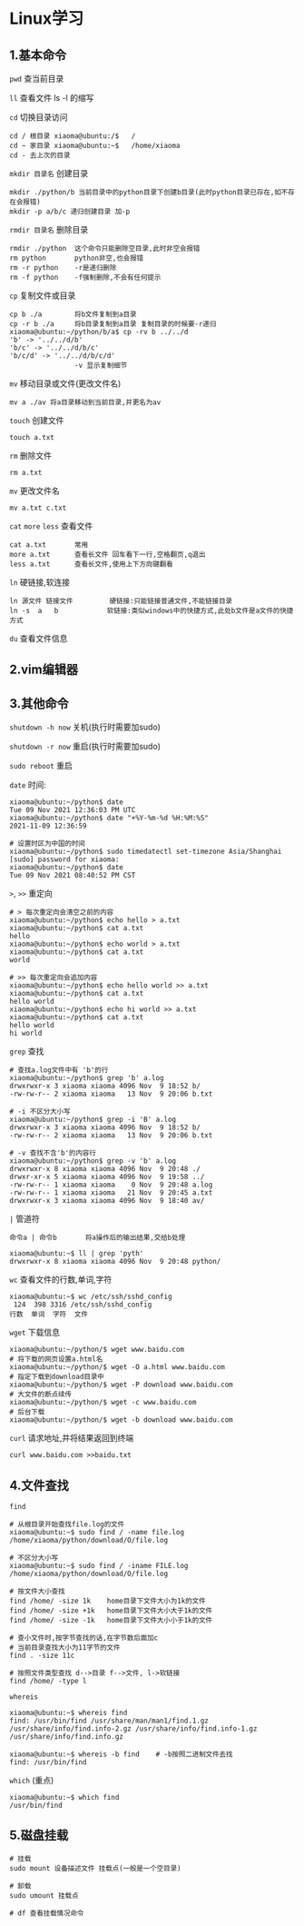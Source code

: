 # Linux学习

## 1.基本命令

`pwd` 查当前目录

`ll` 查看文件 ls -l 的缩写

`cd` 切换目录访问

```linux
cd / 根目录 xiaoma@ubuntu:/$   /
cd ~ 家目录 xiaoma@ubuntu:~$   /home/xiaoma
cd - 去上次的目录
```

`mkdir 目录名` 创建目录

```
mkdir ./python/b 当前目录中的python目录下创建b目录(此时python目录已存在,如不存在会报错)
mkdir -p a/b/c 递归创建目录 加-p
```

`rmdir 目录名` 删除目录

```
rmdir ./python  这个命令只能删除空目录,此时非空会报错
rm python 		python非空,也会报错
rm -r python 	-r是递归删除
rm -f python	-f强制删除,不会有任何提示
```

`cp` 复制文件或目录

```
cp b ./a 		将b文件复制到a目录
cp -r b ./a 	将b目录复制到a目录 复制目录的时候要-r递归
xiaoma@ubuntu:~/python/b/a$ cp -rv b ../../d
'b' -> '../../d/b'
'b/c' -> '../../d/b/c'
'b/c/d' -> '../../d/b/c/d'
				-v 显示复制细节
```

`mv` 移动目录或文件(更改文件名)

```
mv a ./av 将a目录移动到当前目录,并更名为av
```

`touch` 创建文件

```
touch a.txt
```

`rm` 删除文件

```
rm a.txt
```

`mv` 更改文件名

```
mv a.txt c.txt
```

`cat` `more` `less` 查看文件

```
cat a.txt  		常用
more a.txt		查看长文件 回车看下一行,空格翻页,q退出
less a.txt	    查看长文件,使用上下方向键翻看
```

`ln` 硬链接,软连接

```
ln 源文件 链接文件 		硬链接:只能链接普通文件,不能链接目录
ln -s  a   b  			软链接:类似windows中的快捷方式,此处b文件是a文件的快捷方式
```

`du` 查看文件信息

## 2.vim编辑器

## 3.其他命令

`shutdown -h now` 关机(执行时需要加sudo)

`shutdown -r now` 重启(执行时需要加sudo)

`sudo reboot` 重启

`date` 时间: 

```linux
xiaoma@ubuntu:~/python$ date
Tue 09 Nov 2021 12:36:03 PM UTC
xiaoma@ubuntu:~/python$ date "+%Y-%m-%d %H:%M:%S"
2021-11-09 12:36:59

# 设置时区为中国的时间
xiaoma@ubuntu:~/python$ sudo timedatectl set-timezone Asia/Shanghai
[sudo] password for xiaoma:
xiaoma@ubuntu:~/python$ date
Tue 09 Nov 2021 08:40:52 PM CST
```

`>`,  `>>` 重定向

```
# > 每次重定向会清空之前的内容
xiaoma@ubuntu:~/python$ echo hello > a.txt
xiaoma@ubuntu:~/python$ cat a.txt
hello
xiaoma@ubuntu:~/python$ echo world > a.txt
xiaoma@ubuntu:~/python$ cat a.txt
world

# >> 每次重定向会追加内容 
xiaoma@ubuntu:~/python$ echo hello world >> a.txt
xiaoma@ubuntu:~/python$ cat a.txt
hello world
xiaoma@ubuntu:~/python$ echo hi world >> a.txt
xiaoma@ubuntu:~/python$ cat a.txt
hello world
hi world
```

`grep` 查找

```
# 查找a.log文件中有 'b'的行
xiaoma@ubuntu:~/python$ grep 'b' a.log
drwxrwxr-x 3 xiaoma xiaoma 4096 Nov  9 18:52 b/
-rw-rw-r-- 2 xiaoma xiaoma   13 Nov  9 20:06 b.txt

# -i 不区分大小写
xiaoma@ubuntu:~/python$ grep -i 'B' a.log
drwxrwxr-x 3 xiaoma xiaoma 4096 Nov  9 18:52 b/
-rw-rw-r-- 2 xiaoma xiaoma   13 Nov  9 20:06 b.txt

# -v 查找不含'b'的内容行
xiaoma@ubuntu:~/python$ grep -v 'b' a.log
drwxrwxr-x 8 xiaoma xiaoma 4096 Nov  9 20:48 ./
drwxr-xr-x 5 xiaoma xiaoma 4096 Nov  9 19:58 ../
-rw-rw-r-- 1 xiaoma xiaoma    0 Nov  9 20:48 a.log
-rw-rw-r-- 1 xiaoma xiaoma   21 Nov  9 20:45 a.txt
drwxrwxr-x 3 xiaoma xiaoma 4096 Nov  9 18:40 av/
```

`|` 管道符

```
命令a | 命令b  		将a操作后的输出结果,交给b处理

xiaoma@ubuntu:~$ ll | grep 'pyth'
drwxrwxr-x 8 xiaoma xiaoma 4096 Nov  9 20:48 python/
```

`wc` 查看文件的行数,单词,字符

```
xiaoma@ubuntu:~$ wc /etc/ssh/sshd_config
 124  398 3316 /etc/ssh/sshd_config
行数  单词  字符  文件
```

`wget` 下载信息

```
xiaoma@ubuntu:~/python/$ wget www.baidu.com
# 将下载的网页设置a.html名
xiaoma@ubuntu:~/python/$ wget -O a.html www.baidu.com
# 指定下载到download目录中
xiaoma@ubuntu:~/python/$ wget -P download www.baidu.com
# 大文件的断点续传
xiaoma@ubuntu:~/python/$ wget -c www.baidu.com
# 后台下载
xiaoma@ubuntu:~/python/$ wget -b download www.baidu.com
```

`curl` 请求地址,并将结果返回到终端

```
curl www.baidu.com >>baidu.txt
```

## 4.文件查找

`find` 

```
# 从根目录开始查找file.log的文件
xiaoma@ubuntu:~$ sudo find / -name file.log
/home/xiaoma/python/download/O/file.log

# 不区分大小写
xiaoma@ubuntu:~$ sudo find / -iname FILE.log
/home/xiaoma/python/download/O/file.log

# 按文件大小查找
find /home/ -size 1k	home目录下文件大小为1k的文件
find /home/ -size +1k	home目录下文件大小大于1k的文件
find /home/ -size -1k	home目录下文件大小小于1k的文件

# 查小文件时,按字节查找的话,在字节数后面加c
# 当前目录查找大小为11字节的文件
find . -size 11c

# 按照文件类型查找 d-->目录 f-->文件, l->软链接
find /home/ -type l
```

`whereis`

```
xiaoma@ubuntu:~$ whereis find
find: /usr/bin/find /usr/share/man/man1/find.1.gz /usr/share/info/find.info-2.gz /usr/share/info/find.info-1.gz /usr/share/info/find.info.gz

xiaoma@ubuntu:~$ whereis -b find	# -b按照二进制文件去找
find: /usr/bin/find
```

`which` (重点)

```
xiaoma@ubuntu:~$ which find
/usr/bin/find
```

## 5.磁盘挂载

```
# 挂载
sudo mount 设备描述文件 挂载点(一般是一个空目录)

# 卸载
sudo umount 挂载点

# df 查看挂载情况命令
```

